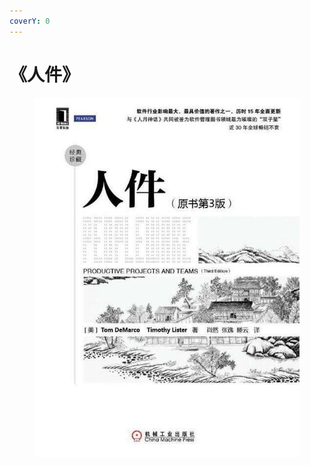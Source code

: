 ```yaml
---
coverY: 0
---
```


# 《人件》

<figure><img src="../.gitbook/assets/image.png" alt=""><figcaption></figcaption></figure>
